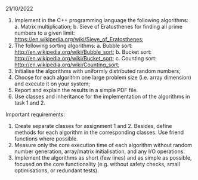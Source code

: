 21/10/2022

1. Implement in the C++ programming language the following algorithms:
a. Matrix multiplication;
b. Sieve of Eratosthenes for finding all prime numbers to a given limit:
https://en.wikipedia.org/wiki/Sieve_of_Eratosthenes;
2. The following sorting algorithms:
a. Bubble sort: http://en.wikipedia.org/wiki/Bubble_sort;
b. Bucket sort: http://en.wikipedia.org/wiki/Bucket_sort;
c. Counting sort: http://en.wikipedia.org/wiki/Counting_sort;
3. Initialise the algorithms with uniformly distributed random numbers;
4. Choose for each algorithm one large problem size (i.e. array dimension) and execute it on your
system;
5. Report and explain the results in a simple PDF file.
6. Use classes and inheritance for the implementation of the algorithms in task 1 and 2.


Important requirements:
1. Create separate classes for assignment 1 and 2. Besides, define methods for each
algorithm in the corresponding classes. Use friend functions where possible.
2. Measure only the core execution time of each algorithm without random number generation,
array/matrix initialisation, and any I/O operations.
3. Implement the algorithms as short (few lines) and as simple as possible, focused on the core
functionality (e.g. without safety checks, small optimisations, or redundant tests).